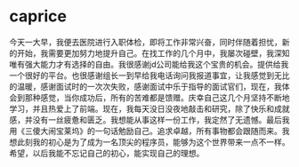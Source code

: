 # caprice

今天一大早，我便去医院进行入职体检，即将工作非常兴奋，同时伴随着担忧，新的开始，我需要更加努力地提升自己。在找工作的几个月中，我屡次碰壁，我深知唯有强大能力才有选择的自由。我很感谢jd公司能给我这个宝贵的机会。提供给我一个很好的平台。也很感谢组长一到早给我电话询问我报道事宜，让我感觉到无比的温暖，感谢面试时的一次次失败，感谢面试中乐于指导的面试官们，现在，我体会到那种感觉，当你成功后，所有的苦难都是馈赠。庆幸自己这几个月坚持不断地学习，并且热爱上了前端。现在，我每天没日没夜地敲击和研究，除了快乐和成就感，并没有一丝疲惫和匮乏。我想能从事这样一份工作，我定然了无遗憾。最后我用《三傻大闹宝莱坞》的一句话勉励自己。追求卓越，所有事物都会跟随而来。我想此刻我的初心是为了成为一名顶尖的程序员，能够为这个世界带来一点不一样。希望，以后我能不忘记自己的初心，能实现自己的理想。
